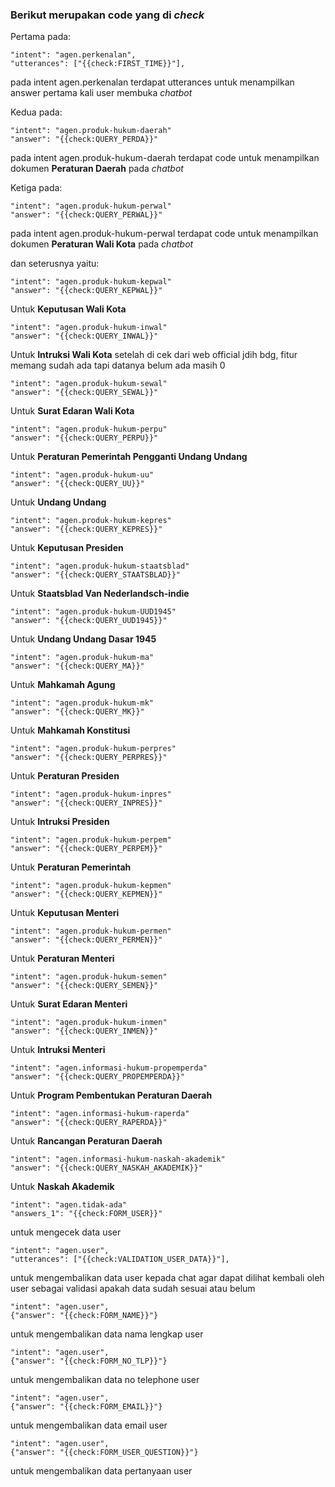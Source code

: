 ### Berikut merupakan code yang di *check*
Pertama pada:
```
"intent": "agen.perkenalan",
"utterances": ["{{check:FIRST_TIME}}"],
```
pada intent agen.perkenalan terdapat utterances untuk menampilkan answer pertama kali user membuka *chatbot*

Kedua pada:
```
"intent": "agen.produk-hukum-daerah"
"answer": "{{check:QUERY_PERDA}}"
```
pada intent agen.produk-hukum-daerah terdapat code untuk menampilkan dokumen **Peraturan Daerah** pada *chatbot*

Ketiga pada:
```
"intent": "agen.produk-hukum-perwal"
"answer": "{{check:QUERY_PERWAL}}"
```
pada intent agen.produk-hukum-perwal terdapat code untuk menampilkan dokumen **Peraturan Wali Kota** pada *chatbot*

dan seterusnya yaitu:
```
"intent": "agen.produk-hukum-kepwal"
"answer": "{{check:QUERY_KEPWAL}}"
```
Untuk **Keputusan Wali Kota**
```
"intent": "agen.produk-hukum-inwal"
"answer": "{{check:QUERY_INWAL}}"
```
Untuk **Intruksi Wali Kota** setelah di cek dari web official jdih bdg, fitur memang sudah ada tapi datanya belum ada masih 0
```
"intent": "agen.produk-hukum-sewal"
"answer": "{{check:QUERY_SEWAL}}"
```
Untuk **Surat Edaran Wali Kota**
```
"intent": "agen.produk-hukum-perpu"
"answer": "{{check:QUERY_PERPU}}"
```
Untuk **Peraturan Pemerintah Pengganti Undang Undang**
```
"intent": "agen.produk-hukum-uu"
"answer": "{{check:QUERY_UU}}"
```
Untuk **Undang Undang**
```
"intent": "agen.produk-hukum-kepres"
"answer": "{{check:QUERY_KEPRES}}"
```
Untuk **Keputusan Presiden**
```
"intent": "agen.produk-hukum-staatsblad"
"answer": "{{check:QUERY_STAATSBLAD}}"
```
Untuk **Staatsblad Van Nederlandsch-indie**
```
"intent": "agen.produk-hukum-UUD1945"
"answer": "{{check:QUERY_UUD1945}}"
```
Untuk **Undang Undang Dasar 1945**
```
"intent": "agen.produk-hukum-ma"
"answer": "{{check:QUERY_MA}}"
```
Untuk **Mahkamah Agung**
```
"intent": "agen.produk-hukum-mk"
"answer": "{{check:QUERY_MK}}"
```
Untuk **Mahkamah Konstitusi**
```
"intent": "agen.produk-hukum-perpres"
"answer": "{{check:QUERY_PERPRES}}"
```
Untuk **Peraturan Presiden**
```
"intent": "agen.produk-hukum-inpres"
"answer": "{{check:QUERY_INPRES}}"
```
Untuk **Intruksi Presiden**
```
"intent": "agen.produk-hukum-perpem"
"answer": "{{check:QUERY_PERPEM}}"
```
Untuk **Peraturan Pemerintah**
```
"intent": "agen.produk-hukum-kepmen"
"answer": "{{check:QUERY_KEPMEN}}"
```
Untuk **Keputusan Menteri**
```
"intent": "agen.produk-hukum-permen"
"answer": "{{check:QUERY_PERMEN}}"
```
Untuk **Peraturan Menteri**
```
"intent": "agen.produk-hukum-semen"
"answer": "{{check:QUERY_SEMEN}}"
```
Untuk **Surat Edaran Menteri**
```
"intent": "agen.produk-hukum-inmen"
"answer": "{{check:QUERY_INMEN}}"
```
Untuk **Intruksi Menteri**
```
"intent": "agen.informasi-hukum-propemperda"
"answer": "{{check:QUERY_PROPEMPERDA}}"
```
Untuk **Program Pembentukan Peraturan Daerah**
```
"intent": "agen.informasi-hukum-raperda"
"answer": "{{check:QUERY_RAPERDA}}"
```
Untuk **Rancangan Peraturan Daerah**
```
"intent": "agen.informasi-hukum-naskah-akademik"
"answer": "{{check:QUERY_NASKAH_AKADEMIK}}"
```
Untuk **Naskah Akademik**

```
"intent": "agen.tidak-ada"
"answers_1": "{{check:FORM_USER}}"
```
untuk mengecek data user
```
"intent": "agen.user",
"utterances": ["{{check:VALIDATION_USER_DATA}}"],
```
untuk mengembalikan data user kepada chat agar dapat dilihat kembali oleh user sebagai validasi apakah data sudah sesuai atau belum
```
"intent": "agen.user",
{"answer": "{{check:FORM_NAME}}"}
```
untuk mengembalikan data nama lengkap user
```
"intent": "agen.user",
{"answer": "{{check:FORM_NO_TLP}}"}
```
untuk mengembalikan data no telephone user
```
"intent": "agen.user",
{"answer": "{{check:FORM_EMAIL}}"}
```
untuk mengembalikan data email user
```
"intent": "agen.user",
{"answer": "{{check:FORM_USER_QUESTION}}"}
```
untuk mengembalikan data pertanyaan user
